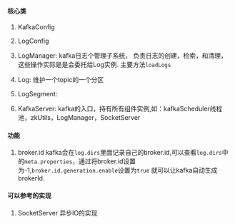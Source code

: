 #### 核心类

1. KafkaConfig
2. LogConfig
3. LogManager: kafka日志个管理子系统， 负责日志的创建，检索，和清理，这些操作实际是是会委托给Log实例.
主要方法`loadLogs`
4. Log: 维护一个topic的一个分区
5. LogSegment:

3. KafkaServer: kafka的入口，持有所有组件实例,如：kafkaScheduler线程池，zkUtils，LogManager，SocketServer


#### 功能

1. broker.id
   kafka会在`log.dirs`里面记录自己的broker.id,可以查看`log.dirs`中的`meta.properties`，通过将broker.id设置为-1,`broker.id.generation.enable`设置为`true`
   就可以让kafka自动生成brokerId.

#### 可以参考的实现

1. SocketServer 异步IO的实现



